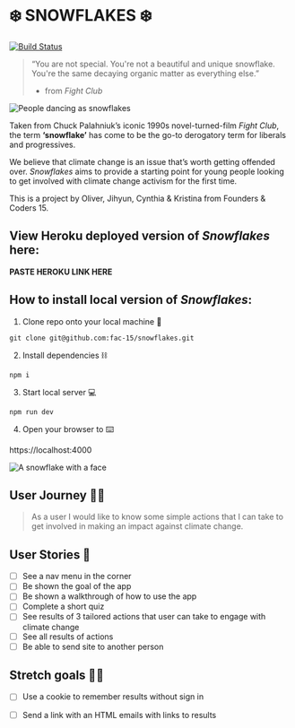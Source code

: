 
# ❄️ SNOWFLAKES ❄️ 

[![Build Status](https://travis-ci.com/fac-15/snowflakes.svg?branch=staging)](https://travis-ci.com/fac-15/snowflakes)

> “You are not special. You're not a beautiful and unique snowflake. You're the same decaying organic matter as everything else.”
> - from *Fight Club* 

![People dancing as snowflakes](https://media.giphy.com/media/3o7TKMf5HQQlZvv9Cg/giphy.gif)


Taken from Chuck Palahniuk’s iconic 1990s novel-turned-film *Fight Club*, the term **‘snowflake’** has come to be the go-to derogatory term for liberals and progressives.

We believe that climate change is an issue that’s worth getting offended over. *Snowflakes* aims to provide a starting point for young people looking to get involved with climate change activism for the first time.

This is a project by Oliver, Jihyun, Cynthia & Kristina from Founders & Coders 15.

## View Heroku deployed version of *Snowflakes* here:

**PASTE HEROKU LINK HERE**

## How to install local version of *Snowflakes*:

1. Clone repo onto your local machine 💾 

```git clone git@github.com:fac-15/snowflakes.git```

2. Install dependencies ⛓ 

```npm i```

3. Start local server 💻 

``` npm run dev ```

4. Open your browser to ⌨️

https://localhost:4000



![A snowflake with a face](https://media.giphy.com/media/4HeSrL5CtS6UE0VzRR/giphy.gif)

## User Journey 🚶🏻‍
>As a user I would like to know some simple actions that I can take to get involved in making an impact against climate change.

## User Stories 🕺

- [ ] See a nav menu in the corner
- [ ] Be shown the goal of the app
- [ ] Be shown a walkthrough of how to use the app
- [ ] Complete a short quiz
- [ ] See results of 3 tailored actions that user can take to engage with climate change
- [ ] See all results of actions
- [ ] Be able to send site to another person

## Stretch goals 🧘🏽‍
- [ ] Use a cookie to remember results without sign in
- [ ] Send a link with an HTML emails with links to results


